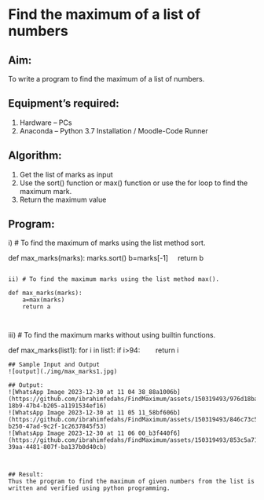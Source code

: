 # Find the maximum of a list of numbers
## Aim:
To write a program to find the maximum of a list of numbers.
## Equipment’s required:
1.	Hardware – PCs
2.	Anaconda – Python 3.7 Installation / Moodle-Code Runner
## Algorithm:
1.	Get the list of marks as input
2.	Use the sort() function or max() function or use the for loop to find the maximum mark.
3.	Return the maximum value
## Program:

i)	# To find the maximum of marks using the list method sort.

def max_marks(marks):
    marks.sort()
    b=marks[-1]
    return b


```

ii)	# To find the maximum marks using the list method max().

def max_marks(marks):
    a=max(marks)
    return a



```

iii) # To find the maximum marks without using builtin functions.

def max_marks(list1):
    for i in list1:
        if i>94:
            return i



```
## Sample Input and Output
![output](./img/max_marks1.jpg) 

## Output:
![WhatsApp Image 2023-12-30 at 11 04 38_88a1006b](https://github.com/ibrahimfedahs/FindMaximum/assets/150319493/976d18ba-18b9-47b4-b205-a1191534ef16)
![WhatsApp Image 2023-12-30 at 11 05 11_58bf606b](https://github.com/ibrahimfedahs/FindMaximum/assets/150319493/846c73c5-b250-47ad-9c2f-1c2637845f53)
![WhatsApp Image 2023-12-30 at 11 06 00_b3f440f6](https://github.com/ibrahimfedahs/FindMaximum/assets/150319493/853c5a71-39aa-4481-807f-ba137b0d40cb)



## Result:
Thus the program to find the maximum of given numbers from the list is written and verified using python programming.
